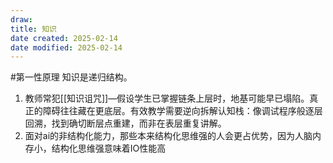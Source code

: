 ```yaml
---
draw:
title: 知识
date created: 2025-02-14
date modified: 2025-02-14
---
```


#第一性原理 知识是递归结构。

1. 教师常犯[[知识诅咒]]—假设学生已掌握链条上层时，地基可能早已塌陷。真正的障碍往往藏在更底层。有效教学需要逆向拆解认知栈：像调试程序般逐层回溯，找到确切断层点重建，而非在表层重复讲解。
2. 面对ai的非结构化能力，那些本来结构化思维强的人会更占优势，因为人脑内存小，结构化思维强意味着IO性能高
